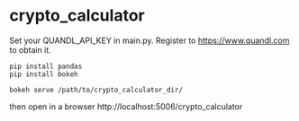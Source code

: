 # crypto_calculator

Set your QUANDL_API_KEY in main.py.
Register to https://www.quandl.com to obtain it.

    pip install pandas
    pip install bokeh

    bokeh serve /path/to/crypto_calculator_dir/

then open in a browser
http://localhost:5006/crypto_calculator

